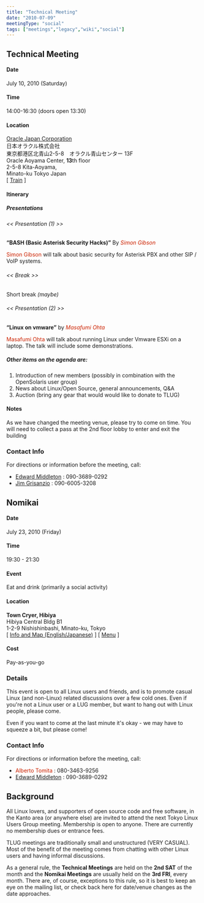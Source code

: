```yaml
---
title: "Technical Meeting"
date: "2010-07-09"
meetingType: "social"
tags: ["meetings","legacy","wiki","social"]
---
```


<h2 id="technical_meeting">Technical Meeting</h2>
<h4 id="date">Date</h4>
<p>July 10, 2010 (Saturday)</p>
<h4 id="time">Time</h4>
<p>14:00-16:30 (doors open 13:30)</p>
<h4 id="location">Location</h4>
<p><a href="http://www.oracle.co.jp/aoyamacenter/">Oracle Japan Corporation</a><br />
日本オラクル株式会社<br />
東京都港区北青山2-5-8　オラクル青山センター 13F<br />
Oracle Aoyama Center, <b>13</b>th floor<br />
2-5-8 Kita-Aoyama,<br />
Minato-ku Tokyo Japan<br />
[ <a href="http://maps.google.com/maps?q=%E3%82%AA%E3%83%A9%E3%82%AF%E3%83%AB%E9%9D%92%E5%B1%B1%E3%82%BB%E3%83%B3%E3%82%BF%E3%83%BC&amp;hl=en&amp;cd=1&amp;ei=h0EkTNOLNY_guwOW-dTLCA&amp;sig2=fue81cXhs77V4gPUVp6lHg&amp;sll=35.671243,139.718456&amp;sspn=0.047972,0.101452&amp;doflg=ptk&amp;ie=UTF8&amp;view=map&amp;f=d&amp;daddr=%E6%97%A5%E6%9C%AC,+%E3%80%92107-0061+%E6%9D%B1%E4%BA%AC%E9%83%BD%E6%B8%AF%E5%8C%BA%E5%8C%97%E9%9D%92%E5%B1%B1%EF%BC%92%E4%B8%81%E7%9B%AE%EF%BC%95%E2%88%92%EF%BC%98+%E9%9D%92%E5%B1%B1%EF%BC%AF%EF%BC%AD%E3%82%B9%E3%82%AF%E3%82%A8%E3%82%A2&amp;geocode=CYjAe7OwG9xxFedMIAIdaO9TCCEoN1LJcld-yg&amp;ved=0CBMQ_wY&amp;ll=35.671792,139.718499&amp;spn=0.005674,0.012681&amp;t=h&amp;z=17&amp;start=0">Train</a> ]</p>
<h4 id="itinerary">Itinerary</h4>
<h5 id="presentations">Presentations</h5>
<h6 id="presentation_1">&lt;&lt; Presentation (1) &gt;&gt;</h6>
<p><strong>“BASH (Basic Asterisk Security Hacks)”</strong> By <em><font color="#CC2200">Simon Gibson</font></em></p>
<p><font color="#CC2200">Simon Gibson</font> will talk about basic security for Asterisk PBX and other SIP / VoIP systems.</p>
<h6 id="break">&lt;&lt; Break &gt;&gt;</h6>
<p>Short break <em>(maybe)</em></p>
<h6 id="presentation_2">&lt;&lt; Presentation (2) &gt;&gt;</h6>
<p><strong>“Linux on vmware”</strong> by <em><font color="#CC2200">Masafumi Ohta</font></em></p>
<p><font color="#CC2200">Masafumi Ohta</font> will talk about running Linux under Vmware ESXi on a laptop. The talk will include some demonstrations.</p>
<h5 id="other_items_on_the_agenda_are">Other items on the agenda are:</h5>
<ol>
<li>Introduction of new members (possibly in combination with the OpenSolaris user group)</li>
<li>News about Linux/Open Source, general announcements, Q&amp;A</li>
<li>Auction (bring any gear that would would like to donate to TLUG)</li>
</ol>
<h4 id="notes">Notes</h4>
<p>As we have changed the meeting venue, please try to come on time. You will need to collect a pass at the 2nd floor lobby to enter and exit the building</p>
<h3 id="contact_info">Contact Info</h3>
<p>For directions or information before the meeting, call:</p>
<ul>
<li><a href="./Edward_Middleton">Edward Middleton</a> : 090-3689-0292</li>
<li><a href="./Jim_Grisanzio">Jim Grisanzio</a> : 090-6005-3208</li>
</ul>

<h2 id="nomikai">Nomikai</h2>
<h4 id="date_1">Date</h4>
<p>July 23, 2010 (Friday)</p>
<h4 id="time_1">Time</h4>
<p>19:30 - 21:30</p>
<h4 id="event">Event</h4>
<p>Eat and drink (primarily a social activity)</p>
<h4 id="location_1">Location</h4>
<p><strong>Town Cryer, Hibiya</strong><br />
Hibiya Central Bldg B1<br />
1-2-9 Nishishinbashi, Minato-ku, Tokyo<br />
[ <a href="http://www.towncryer.jp/TChibiya.html">Info and Map (English/Japanese)</a> ]
[ <a href="http://www.towncryer.jp/TCmenu.html">Menu</a> ]</p>
<h4 id="cost">Cost</h4>
<p>Pay-as-you-go</p>
<h3 id="details">Details</h3>
<p>This event is open to all Linux users and friends, and is to promote casual Linux (and non-Linux) related discussions over a few cold ones. Even if you're not a Linux user or a LUG member, but want to hang out with Linux people, please come.</p>
<p>Even if you want to come at the last minute it's okay - we may have to squeeze a bit, but please come!</p>
<h3 id="contact_info_1">Contact Info</h3>
<p>For directions or information before the meeting, call:</p>
<ul>
<li><font color="#CC2200">Alberto Tomita</font> : 080-3463-9256</li>
<li><a href="./Edward_Middleton">Edward Middleton</a> : 090-3689-0292</li>
</ul>

<h2 id="introduction">Background</h2>
<p>All Linux lovers, and supporters of open source code and free software, in the Kanto area (or anywhere else) are invited to attend the next Tokyo Linux Users Group meeting. Membership is open to anyone. There are currently no membership dues or entrance fees.</p>
<p>TLUG meetings are traditionally small and unstructured (VERY CASUAL). Most of the benefit of the meeting comes from chatting with other Linux users and having informal discussions.</p>
<p>As a general rule, the <b>Technical Meetings</b> are held on the <b>2nd SAT</b> of the month and the <b>Nomikai Meetings</b> are usually held on the <b>3rd FRI</b>, every month. There are, of course, exceptions to this rule, so it is best to keep an eye on the mailing list, or check back here for date/venue changes as the date approaches.</p>
